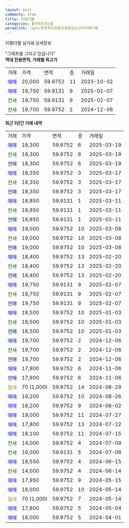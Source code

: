 ```yaml
---
layout: post
comments: true
title: 지평더웰
categories: [아파트정보]
permalink: /apt/충청북도증평군증평읍송산리지평더웰
---
```


지평더웰 실거래 상세정보

<script type="text/javascript">
  google.charts.load('current', {'packages':['line', 'corechart']});
  google.charts.setOnLoadCallback(drawChart);

  function drawChart() {
    var data = new google.visualization.DataTable();
    data.addColumn('date', '거래일');
    data.addColumn('number', "매매");
    data.addColumn('number', "전세");
    data.addColumn('number', "전매");

    data.addRows([[new Date(Date.parse("2025-03-19")), 18300, null, null], [new Date(Date.parse("2025-03-19")), null, 18300, null], [new Date(Date.parse("2025-03-19")), null, null, 18300], [new Date(Date.parse("2025-03-17")), 18350, null, null], [new Date(Date.parse("2025-03-17")), null, 18350, null], [new Date(Date.parse("2025-03-17")), null, null, 18350], [new Date(Date.parse("2025-03-11")), 18850, null, null], [new Date(Date.parse("2025-03-11")), null, 18850, null], [new Date(Date.parse("2025-03-11")), null, null, 18850], [new Date(Date.parse("2025-03-08")), 19000, null, null], [new Date(Date.parse("2025-03-08")), null, 19000, null], [new Date(Date.parse("2025-03-08")), null, null, 19000], [new Date(Date.parse("2025-02-20")), 18400, null, null], [new Date(Date.parse("2025-02-20")), null, 18400, null], [new Date(Date.parse("2025-02-20")), null, null, 18400], [new Date(Date.parse("2025-02-07")), 19750, null, null], [new Date(Date.parse("2025-02-07")), null, 19750, null], [new Date(Date.parse("2025-02-07")), null, null, 19750], [new Date(Date.parse("2025-01-03")), 18500, null, null], [new Date(Date.parse("2025-01-03")), null, 18500, null], [new Date(Date.parse("2025-01-03")), null, null, 18500], [new Date(Date.parse("2024-12-06")), 19700, null, null], [new Date(Date.parse("2024-12-06")), null, 19700, null], [new Date(Date.parse("2024-12-06")), null, null, 19700], [new Date(Date.parse("2024-11-06")), 17900, null, null], [new Date(Date.parse("2024-11-06")), null, null, 17900], [new Date(Date.parse("2024-08-29")), null, null, null], [new Date(Date.parse("2024-08-26")), 19200, null, null], [new Date(Date.parse("2024-08-02")), 18200, null, null], [new Date(Date.parse("2024-07-27")), 19000, null, null], [new Date(Date.parse("2024-07-22")), 17800, null, null], [new Date(Date.parse("2024-07-15")), 18100, null, null], [new Date(Date.parse("2024-07-09")), null, 14000, null], [new Date(Date.parse("2024-07-06")), null, 16000, null], [new Date(Date.parse("2024-06-15")), 18550, null, null], [new Date(Date.parse("2024-06-14")), null, 14000, null], [new Date(Date.parse("2024-05-15")), 17950, null, null], [new Date(Date.parse("2024-05-14")), 18000, null, null], [new Date(Date.parse("2024-05-14")), null, null, null], [new Date(Date.parse("2024-05-04")), 17800, null, null], [new Date(Date.parse("2024-04-01")), 18000, null, null]]);

    var options = {
      hAxis: {
        format: 'yyyy/MM/dd'
      },    
      lineWidth: 0,
      pointsVisible: true,    
      title: '최근 1년간 유형별 실거래가 분포',
      legend: { position: 'bottom' }
    };

    var formatter = new google.visualization.NumberFormat({pattern:'###,###'} );
    formatter.format(data, 1);
    formatter.format(data, 2);
    
    setTimeout(function() {
        var chart = new google.visualization.LineChart(document.getElementById('columnchart_material'));
        chart.draw(data, (options));
        document.getElementById('loading').style.display = 'none';
    }, 200);
  }
</script>


<div id="loading" style="z-index:20; display: block; margin-left: 0px">"그래프를 그리고 있습니다"</div>
<div id="columnchart_material" style="width: 95%; margin-left: 0px; display: block"></div>
<!-- contents start -->
<b>역대 전용면적, 거래별 최고가</b>
<table class="sortable">
    <tr>
      <td>거래</td>
      <td>가격</td>
      <td>면적</td>
      <td>층</td>
      <td>거래일</td>
    </tr>
        <tr>
          <td><a style="color: blue">매매</a></td>
          <td>20,000</td>
          <td>59.9752</td>
          <td>11</td>
          <td>2023-10-02</td>
        </tr>            <tr>
          <td><a style="color: blue">매매</a></td>
          <td>19,750</td>
          <td>59.9131</td>
          <td>9</td>
          <td>2025-02-07</td>
        </tr>        
        <tr>
              <td><a style="color: darkgreen">전세</a></td>
              <td>19,750</td>
              <td>59.9131</td>
              <td>9</td>
              <td>2025-02-07</td>
            </tr>            <tr>
              <td><a style="color: darkgreen">전세</a></td>
              <td>19,700</td>
              <td>59.9752</td>
              <td>2</td>
              <td>2024-12-06</td>
            </tr>        
    
</table>

<b>최근 1년간 거래 내역</b>

<table class="sortable">
    <tr>
      <td>거래</td>
      <td>가격</td>
      <td>면적</td>
      <td>층</td>
      <td>거래일</td>
    </tr>
    <tr>
      <td><a style="color: blue">매매</a></td>
      <td>18,300</td>
      <td>59.9752</td>
      <td>6</td>
      <td>2025-03-19</td>
    </tr>          <tr>
      <td><a style="color: darkgreen">전세</a></td>
      <td>18,300</td>
      <td>59.9752</td>
      <td>6</td>
      <td>2025-03-19</td>
    </tr>          <tr>
      <td><a style="color: darkblue">전매</a></td>
      <td>18,300</td>
      <td>59.9752</td>
      <td>6</td>
      <td>2025-03-19</td>
    </tr>          <tr>
      <td><a style="color: blue">매매</a></td>
      <td>18,350</td>
      <td>59.9752</td>
      <td>3</td>
      <td>2025-03-17</td>
    </tr>          <tr>
      <td><a style="color: darkgreen">전세</a></td>
      <td>18,350</td>
      <td>59.9752</td>
      <td>3</td>
      <td>2025-03-17</td>
    </tr>          <tr>
      <td><a style="color: darkblue">전매</a></td>
      <td>18,350</td>
      <td>59.9752</td>
      <td>3</td>
      <td>2025-03-17</td>
    </tr>          <tr>
      <td><a style="color: blue">매매</a></td>
      <td>18,850</td>
      <td>59.9131</td>
      <td>1</td>
      <td>2025-03-11</td>
    </tr>          <tr>
      <td><a style="color: darkgreen">전세</a></td>
      <td>18,850</td>
      <td>59.9131</td>
      <td>1</td>
      <td>2025-03-11</td>
    </tr>          <tr>
      <td><a style="color: darkblue">전매</a></td>
      <td>18,850</td>
      <td>59.9131</td>
      <td>1</td>
      <td>2025-03-11</td>
    </tr>          <tr>
      <td><a style="color: blue">매매</a></td>
      <td>19,000</td>
      <td>59.9752</td>
      <td>10</td>
      <td>2025-03-08</td>
    </tr>          <tr>
      <td><a style="color: darkgreen">전세</a></td>
      <td>19,000</td>
      <td>59.9752</td>
      <td>10</td>
      <td>2025-03-08</td>
    </tr>          <tr>
      <td><a style="color: darkblue">전매</a></td>
      <td>19,000</td>
      <td>59.9752</td>
      <td>10</td>
      <td>2025-03-08</td>
    </tr>          <tr>
      <td><a style="color: blue">매매</a></td>
      <td>18,400</td>
      <td>59.9752</td>
      <td>13</td>
      <td>2025-02-20</td>
    </tr>          <tr>
      <td><a style="color: darkgreen">전세</a></td>
      <td>18,400</td>
      <td>59.9752</td>
      <td>13</td>
      <td>2025-02-20</td>
    </tr>          <tr>
      <td><a style="color: darkblue">전매</a></td>
      <td>18,400</td>
      <td>59.9752</td>
      <td>13</td>
      <td>2025-02-20</td>
    </tr>          <tr>
      <td><a style="color: blue">매매</a></td>
      <td>19,750</td>
      <td>59.9131</td>
      <td>9</td>
      <td>2025-02-07</td>
    </tr>          <tr>
      <td><a style="color: darkgreen">전세</a></td>
      <td>19,750</td>
      <td>59.9131</td>
      <td>9</td>
      <td>2025-02-07</td>
    </tr>          <tr>
      <td><a style="color: darkblue">전매</a></td>
      <td>19,750</td>
      <td>59.9131</td>
      <td>9</td>
      <td>2025-02-07</td>
    </tr>          <tr>
      <td><a style="color: blue">매매</a></td>
      <td>18,500</td>
      <td>59.9752</td>
      <td>10</td>
      <td>2025-01-03</td>
    </tr>          <tr>
      <td><a style="color: darkgreen">전세</a></td>
      <td>18,500</td>
      <td>59.9752</td>
      <td>10</td>
      <td>2025-01-03</td>
    </tr>          <tr>
      <td><a style="color: darkblue">전매</a></td>
      <td>18,500</td>
      <td>59.9752</td>
      <td>10</td>
      <td>2025-01-03</td>
    </tr>          <tr>
      <td><a style="color: blue">매매</a></td>
      <td>19,700</td>
      <td>59.9752</td>
      <td>2</td>
      <td>2024-12-06</td>
    </tr>          <tr>
      <td><a style="color: darkgreen">전세</a></td>
      <td>19,700</td>
      <td>59.9752</td>
      <td>2</td>
      <td>2024-12-06</td>
    </tr>          <tr>
      <td><a style="color: darkblue">전매</a></td>
      <td>19,700</td>
      <td>59.9752</td>
      <td>2</td>
      <td>2024-12-06</td>
    </tr>          <tr>
      <td><a style="color: blue">매매</a></td>
      <td>17,900</td>
      <td>59.9752</td>
      <td>6</td>
      <td>2024-11-06</td>
    </tr>          <tr>
      <td><a style="color: darkblue">전매</a></td>
      <td>17,900</td>
      <td>59.9752</td>
      <td>6</td>
      <td>2024-11-06</td>
    </tr>          <tr>
      <td><a style="color: darkgoldenrod">월세</a></td>
      <td>70 (1,000)</td>
      <td>59.9752</td>
      <td>14</td>
      <td>2024-08-29</td>
    </tr>          <tr>
      <td><a style="color: blue">매매</a></td>
      <td>19,200</td>
      <td>59.9752</td>
      <td>10</td>
      <td>2024-08-26</td>
    </tr>          <tr>
      <td><a style="color: blue">매매</a></td>
      <td>18,200</td>
      <td>59.9752</td>
      <td>9</td>
      <td>2024-08-02</td>
    </tr>          <tr>
      <td><a style="color: blue">매매</a></td>
      <td>19,000</td>
      <td>59.9752</td>
      <td>11</td>
      <td>2024-07-27</td>
    </tr>          <tr>
      <td><a style="color: blue">매매</a></td>
      <td>17,800</td>
      <td>59.9752</td>
      <td>13</td>
      <td>2024-07-22</td>
    </tr>          <tr>
      <td><a style="color: blue">매매</a></td>
      <td>18,100</td>
      <td>59.9752</td>
      <td>11</td>
      <td>2024-07-15</td>
    </tr>          <tr>
      <td><a style="color: darkgreen">전세</a></td>
      <td>14,000</td>
      <td>59.9752</td>
      <td>4</td>
      <td>2024-07-09</td>
    </tr>          <tr>
      <td><a style="color: darkgreen">전세</a></td>
      <td>16,000</td>
      <td>59.9131</td>
      <td>5</td>
      <td>2024-07-06</td>
    </tr>          <tr>
      <td><a style="color: blue">매매</a></td>
      <td>18,550</td>
      <td>59.9752</td>
      <td>4</td>
      <td>2024-06-15</td>
    </tr>          <tr>
      <td><a style="color: darkgreen">전세</a></td>
      <td>14,000</td>
      <td>59.9752</td>
      <td>4</td>
      <td>2024-06-14</td>
    </tr>          <tr>
      <td><a style="color: blue">매매</a></td>
      <td>17,950</td>
      <td>59.9752</td>
      <td>9</td>
      <td>2024-05-15</td>
    </tr>          <tr>
      <td><a style="color: blue">매매</a></td>
      <td>18,000</td>
      <td>59.9752</td>
      <td>10</td>
      <td>2024-05-14</td>
    </tr>          <tr>
      <td><a style="color: darkgoldenrod">월세</a></td>
      <td>70 (1,000)</td>
      <td>59.9752</td>
      <td>7</td>
      <td>2024-05-14</td>
    </tr>          <tr>
      <td><a style="color: blue">매매</a></td>
      <td>17,800</td>
      <td>59.9752</td>
      <td>5</td>
      <td>2024-05-04</td>
    </tr>          <tr>
      <td><a style="color: blue">매매</a></td>
      <td>18,000</td>
      <td>59.9752</td>
      <td>5</td>
      <td>2024-04-01</td>
    </tr>      </table>
<!-- contents end -->    

